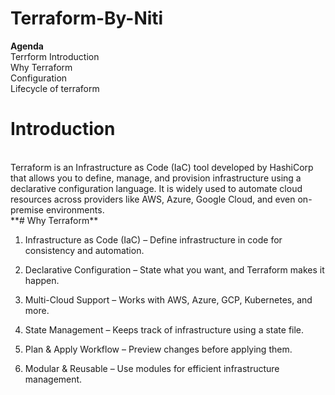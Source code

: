 # Terraform-By-Niti
**Agenda**
<br>
Terrform Introduction
<br>
Why Terraform
<br>
Configuration
<br>
Lifecycle of terraform
<br>
# Introduction
<br>
Terraform is an Infrastructure as Code (IaC) tool developed by HashiCorp that allows you to define, manage, and provision infrastructure using a declarative configuration language. It is widely used to automate cloud resources across providers like AWS, Azure, Google Cloud, and even on-premise environments.
<br>
**# Why Terraform**
<br>

1. Infrastructure as Code (IaC) – Define infrastructure in code for consistency and automation.

2. Declarative Configuration – State what you want, and Terraform makes it happen.

3. Multi-Cloud Support – Works with AWS, Azure, GCP, Kubernetes, and more.

4. State Management – Keeps track of infrastructure using a state file.

5. Plan & Apply Workflow – Preview changes before applying them.

6. Modular & Reusable – Use modules for efficient infrastructure management.


